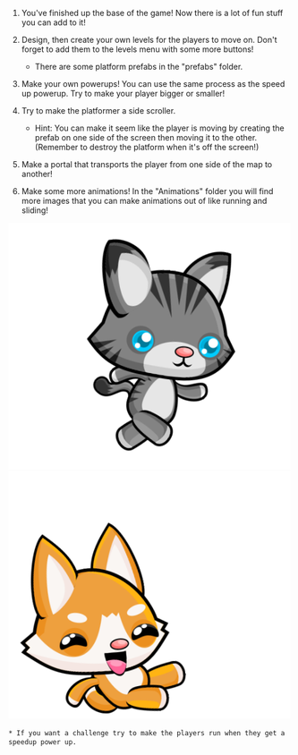 1. You've finished up the base of the game! Now there is a lot of fun stuff you can add to it!

2. Design, then create your own levels for the players to move on. Don't forget to add them to the levels menu with some more buttons!

    * There are some platform prefabs in the "prefabs" folder.
    
    
    
3. Make your own powerups! You can use the same process as the speed up powerup. Try to make your player bigger or smaller!

4. Try to make the platformer a side scroller. 

    * Hint: You can make it seem like the player is moving by creating the prefab on one side of the screen then moving it to the other. (Remember to destroy the platform when it's off the screen!)
       
5. Make a portal that transports the player from one side of the map to another!

6. Make some more animations! In the "Animations" folder you will find more images that you can make animations out of like running and sliding!

![](/assets/Run.png) ![](/assets/Slide.png)

    * If you want a challenge try to make the players run when they get a speedup power up.

